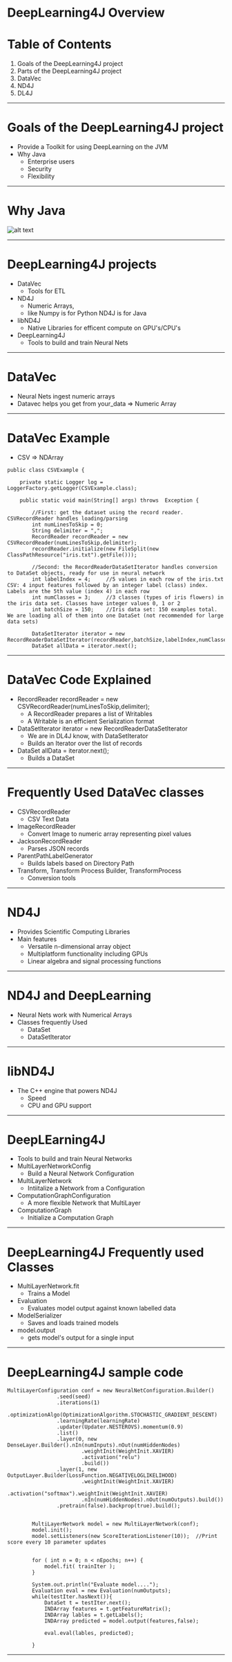 # DeepLearning4J Overview

# Table of Contents

1. Goals of the DeepLearning4J project
2. Parts of the DeepLearning4J project
3. DataVec
4. ND4J
5. DL4J

<div style="page-break-after: always;"></div>

----------------------
# Goals of the DeepLearning4J project

* Provide a Toolkit for using DeepLearning on the JVM
* Why Java
	* Enterprise users
	* Security
	* Flexibility


-------------------
<div style="page-break-after: always;"></div>

# Why Java

![alt text](../resources/tiobe.png)

-------------------
<div style="page-break-after: always;"></div>

# DeepLearning4J projects

* DataVec
	* Tools for ETL
* ND4J
	* Numeric Arrays, 
	* like Numpy is for Python ND4J is for Java
* libND4J
	* Native Libraries for efficent compute on GPU's/CPU's
* DeepLearning4J
	* Tools to build and train Neural Nets

-------------------
<div style="page-break-after: always;"></div>

# DataVec

* Neural Nets ingest numeric arrays
* Datavec helps you get from your_data => Numeric Array

-------------------
<div style="page-break-after: always;"></div>

# DataVec Example

* CSV => NDArray
```
public class CSVExample {

    private static Logger log = LoggerFactory.getLogger(CSVExample.class);

    public static void main(String[] args) throws  Exception {

        //First: get the dataset using the record reader. CSVRecordReader handles loading/parsing
        int numLinesToSkip = 0;
        String delimiter = ",";
        RecordReader recordReader = new CSVRecordReader(numLinesToSkip,delimiter);
        recordReader.initialize(new FileSplit(new ClassPathResource("iris.txt").getFile()));

        //Second: the RecordReaderDataSetIterator handles conversion to DataSet objects, ready for use in neural network
        int labelIndex = 4;     //5 values in each row of the iris.txt CSV: 4 input features followed by an integer label (class) index. Labels are the 5th value (index 4) in each row
        int numClasses = 3;     //3 classes (types of iris flowers) in the iris data set. Classes have integer values 0, 1 or 2
        int batchSize = 150;    //Iris data set: 150 examples total. We are loading all of them into one DataSet (not recommended for large data sets)

        DataSetIterator iterator = new RecordReaderDataSetIterator(recordReader,batchSize,labelIndex,numClasses);
        DataSet allData = iterator.next();
```		
-------------------
<div style="page-break-after: always;"></div>

# DataVec Code Explained

* RecordReader recordReader = new CSVRecordReader(numLinesToSkip,delimiter);
	* A RecordReader prepares a list of Writables
	* A Writable is an efficient Serialization format
* DataSetIterator iterator = new RecordReaderDataSetIterator
	* We are in DL4J know, with DataSetIterator
	* Builds an Iterator over the list of records
* DataSet allData = iterator.next();
	* Builds a DataSet



-------------------
<div style="page-break-after: always;"></div>

# Frequently Used DataVec classes

* CSVRecordReader
	* CSV Text Data
* ImageRecordReader	
	* Convert Image to numeric array representing pixel values
*  JacksonRecordReader
	* Parses JSON records
* ParentPathLabelGenerator
	* Builds labels based on Directory Path 
* Transform, Transform Process Builder, TransformProcess
	* Conversion tools


-------------------
<div style="page-break-after: always;"></div>

# ND4J

* Provides Scientific Computing Libraries
* Main features
	* Versatile n-dimensional array object
	* Multiplatform functionality including GPUs
	* Linear algebra and signal processing functions



-------------------
<div style="page-break-after: always;"></div>

# ND4J and DeepLearning

* Neural Nets work with Numerical Arrays
* Classes frequently Used
	* DataSet
	* DataSetIterator

-------------------
<div style="page-break-after: always;"></div>


# libND4J

* The C++ engine that powers ND4J
	* Speed
	* CPU and GPU support


-------------------
<div style="page-break-after: always;"></div>

# DeepLEarning4J

* Tools to build and train Neural Networks
* MultiLayerNetworkConfig
	* Build a Neural Network Configuration
* MultiLayerNetwork
	* Intiitalize a Network from a Configuration
* ComputationGraphConfiguration
	* A more flexible Network that MultiLayer
* ComputationGraph
	* Initialize a Computation Graph

-------------------
<div style="page-break-after: always;"></div>

# DeepLearning4J Frequently used Classes

* MultiLayerNetwork.fit
	* Trains a Model
* Evaluation
	* Evaluates model output against known labelled data
* ModelSerializer
	* Saves and loads trained models
* model.output
	* gets model's output for a single input


-------------------
<div style="page-break-after: always;"></div>

# DeepLearning4J sample code

```
MultiLayerConfiguration conf = new NeuralNetConfiguration.Builder()
                .seed(seed)
                .iterations(1)
                .optimizationAlgo(OptimizationAlgorithm.STOCHASTIC_GRADIENT_DESCENT)
                .learningRate(learningRate)
                .updater(Updater.NESTEROVS).momentum(0.9)
                .list()
                .layer(0, new DenseLayer.Builder().nIn(numInputs).nOut(numHiddenNodes)
                        .weightInit(WeightInit.XAVIER)
                        .activation("relu")
                        .build())
                .layer(1, new OutputLayer.Builder(LossFunction.NEGATIVELOGLIKELIHOOD)
                        .weightInit(WeightInit.XAVIER)
                        .activation("softmax").weightInit(WeightInit.XAVIER)
                        .nIn(numHiddenNodes).nOut(numOutputs).build())
                .pretrain(false).backprop(true).build();


        MultiLayerNetwork model = new MultiLayerNetwork(conf);
        model.init();
        model.setListeners(new ScoreIterationListener(10));  //Print score every 10 parameter updates


        for ( int n = 0; n < nEpochs; n++) {
            model.fit( trainIter );
        }

        System.out.println("Evaluate model....");
        Evaluation eval = new Evaluation(numOutputs);
        while(testIter.hasNext()){
            DataSet t = testIter.next();
            INDArray features = t.getFeatureMatrix();
            INDArray lables = t.getLabels();
            INDArray predicted = model.output(features,false);

            eval.eval(lables, predicted);

        }
```		

-------------------
<div style="page-break-after: always;"></div>

